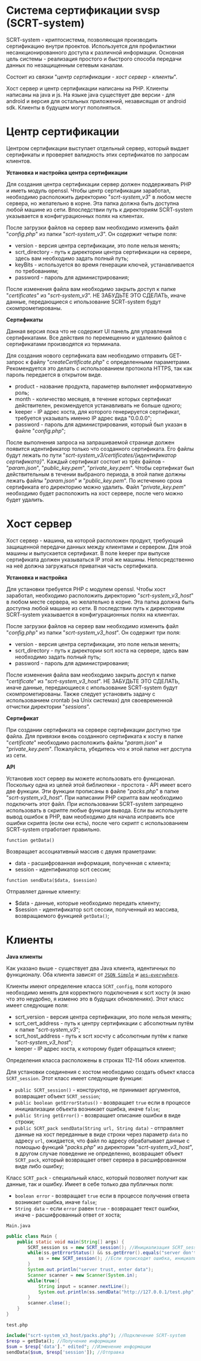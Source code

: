 # Система сертификации svsp (SCRT-system)

SCRT-system - криптосистема, позволяющая производить сертификацию внутри проектов. Используется для профилактики несанкционированного доступа к различной информации.
Основная цель системы - реализация простого и быстрого способа передачи данных по незащищенным сетевым каналам.

Состоит из связки "*центр сертификации - хост сервер - клиенты*".

Хост сервер и центр сертификации написаны на PHP. Клиенты написаны на java и js. На языке java существует две версии - для android и версия для остальных приложений, независящая от android sdk. Клиенты в будущем могут пополняться.

# Центр сертификации

Центром сертификации выступает отдельный сервер, который выдает сертификаты и проверяет валидность этих сертификатов по запросам клиентов. 

**Установка и настройка центра сертификации**

Для создания центра сертификации сервер должен поддерживать PHP и иметь модуль openssl. Чтобы центр сертификации заработал, необходимо расположить директорию "*scrt-system_v3*" в любом месте сервера,
но желательно в корне. Эта папка должна быть доступна любой машине из сети. Впоследствии путь к директориям SCRT-system указывается в конфигурационных полях на клиентах.

После загрузки файлов на сервер вам необходимо изменить файл "*config.php*" из папки "*scrt-system_v3*". Он содержит четыре поля:

-   version - версия центра сертификации, это поле нельзя менять;
-   scrt_directory - путь к директории центра сертификации на сервере, здесь вам необходимо задать полный путь;
-   keyBits - используется во время генерации ключей, устанавливается по требованиям;
-   password - пароль для администрирования;

После изменения файла вам необходимо закрыть доступ к папке "*certificates*" из "*scrt-system_v3*". 
НЕ ЗАБУДЬТЕ ЭТО СДЕЛАТЬ, иначе данные, передающиеся с ипользование SCRT-system будут скомпрометированы.

**Сертификаты**

Данная версия пока что не содержит UI панель для управления сертификатами. Все действия по перемещению и удалению файлов с сертификатами производятся из терминала.

Для создания нового сертификата вам необходимо отправить GET-запрос к файлу "*createCertificate.php*" с определенными параметрами. 
Рекомендуется это делать с использованием протокола HTTPS, так как пароль передается в открытом виде.

-   product - название продукта, параметер выполняет информативную роль;
-   month - количество месяцев, в течение которых сертификат действителен, рекомендуется устанавливать не больше одного;
-   keeper - IP адрес хоста, для которого генерируется сертификат, требуется указывать именно IP адрес вида "0.0.0.0";
-   password - пароль для администрирования, который был указан в файле "*config.php*";

После выполнения запроса на запрашиваемой странице должен появится идентификатор только что созданного сертификата. Его файлы будут лежать по пути "*scrt-system_v3/certificates/{идентификатор сертификата}*".
Каждый сертификат состоит из трёх файлов - "*param.json*", "*public_key.pem*", "*private_key.pem*". Чтобы сертификат был действительным в течении выбраного периода, в этой папке должны лежать файлы "*param.json*" и "*public_key.pem*".
По истечению срока сертификата его директорию можно удалить. Файл "*private_key.pem*" необходимо будет расположить на хост сервере, после чего можно будет удалить.

# Хост сервер

Хост сервер - машина, на которой расположен продукт, требующий защищенной передачи данных между клиентами и сервером. Для этой машины и выпускается сертификат.
В поле keeper при выпуске сертификата должен указываться IP этой же машины. Непосредственно на неё должна загружаться приватная часть сертификата.

**Установка и настройка**

Для установки требуется PHP с модулем openssl. Чтобы хост заработал, необходимо расположить директорию "*scrt-system_v3_host*" в любом месте сервера,
но желательно в корне. Эта папка должна быть доступна любой машине из сети. В последствии путь к директориям SCRT-system указывается в конфигурационных полях на клиентах.

После загрузки файлов на сервер вам необходимо изменить файл "*config.php*" из папки "*scrt-system_v3_host*". Он содержит три поля:

-   version - версия центра сертификации, это поле нельзя менять;
-   scrt_directory - путь к директории scrt хоста на сервере, здесь вам необходимо задать полный путь;
-   password - пароль для администрирования;

После изменения файла вам необходимо закрыть доступ к папке "*certificate*" из "*scrt-system_v3_host*". 
НЕ ЗАБУДЬТЕ ЭТО СДЕЛАТЬ, иначе данные, передающиеся с ипользование SCRT-system будут скомпрометированы. 
Также следует установить задачу с использованием crontab (на Unix системах) для своевременной отчистки директории "*sessions*".

**Сертификат**

При создании сертификата на сервере сертификации доступно три файла. 
Для привязки вновь созданного сертификата к хосту в папке "*certificate*" необходимо расположить файлы "*param.json*" и "*private_key.pem*".
Пожалуйста, убедитесь что к этой папке нет доступа из сети.

**API**

Установив хост сервер вы можете использовать его функционал. Поскольку одна из целей этой библиотеки - простота - API имеет всего две функции.
Эти функции прописаны в файле "*packs.php*" в папке "*scrt-system_v3_host*". При написании PHP скрипта вам необходимо подключить этот файл. 
При использовании SCRT-system запрещено использовать в скрипте любые функции вывода. 
Если вы используете вывод ошибок в PHP, вам необходимо для начала исправить все ошибки скрипта (если они есть), после чего скрипт с использованием SCRT-system отработает правильно.

`function getData()`

Возвращает ассоциативный массив с двумя праметрами:

- data - расшифрованная информация, полученная с клиента;
- session - идентификатор scrt сессии;

`function sendData($data, $session)`

Отправляет данные клиенту:

- $data - данные, которые необходимо передать клиенту;
- $session - идентификатор scrt сессии, полученный из массива, возвращаемого функцией `getData()`;

# Клиенты

**Java клиенты**

Как указано выше - существует два Java клиента, идентичных по функционалу. Оба клиента зависят от [`JSON Simple`](https://github.com/fangyidong/json-simple) и [`aes-everywhere`](https://github.com/mervick/aes-everywhere/tree/master).

Клиенты имеют определение класса `SCRT_config`, поля которого необходимо менять для корректного подключения к scrt хосту (я знаю что это неудобно, я изменю это в будущих обновлениях).
Этот класс имеет следующие поля:

- scrt_version - версия центра сертификации, это поле нельзя менять;
- scrt_cert_address - путь к центру сертификации с абсолютным путём к папке "*scrt-system_v3*";
- scrt_host_address - путь к scrt хосчту с абсолютным путём к папке "*scrt-system_v3_host*";
- keeper - IP адрес хоста, к которому будет обращаться клиент;

Определения класса расположены в строках 112-114 обоих клиентов.

Для установки соединения с хостом необходимо создать объект класса `SCRT_session`. Этот класс имеет следующие функции:

- `public SCRT_session()` - конструктор, не принимает аргументов, возвращает объект `SCRT_session`;
- `public boolean getErrorStatus()` - возвращает `true` если в процессе инициализации объекта возникает ошибка, иначе `false`;
- `public String getError()` - возвращает описание ошибки в виде строки;
- `public SCRT_pack sendData(String url, String data)` - отправляет данные на хост переданные в виде строки через параметр `data` по адресу `url`, ожидается,
что файл по адресу обрабатывает данные с помощью функций "*packs.php*" из директории "*scrt-system_v3_host*", в другом случае поведение не определенно, возвращает объект `SCRT_pack`, который возвращает ответ сервера в расшифрованном виде либо ошибку;

Класс `SCRT_pack` - специальный класс, который позволяет получит как данные, так и ошибку. Имеет в себе только два публичных поля:

- `boolean error` - возвращает `true` если в процессе получения ответа возникает ошибка, иначе `false`;
- `String data` - если `error` равен `true` - возвращает текст ошибки, иначе - расшифрованный ответ от хоста;

`Main.java`
```java
public class Main {
    public static void main(String[] args) {
        SCRT_session ss = new SCRT_session(); //Инициализация SCRT_session
        while(ss.getErrorStatus() && ss.getError().equals("server don't trust. try to create a new session")){
            ss = new SCRT_session(); //Если происходит ошибка, инициализируем SCRT_session снова
        }
        System.out.println("server trust, enter data");
        Scanner scanner = new Scanner(System.in);
        while(true){
            String input = scanner.nextLine();
            System.out.println(ss.sendData("http://127.0.0.1/test.php", input).data); //Отправка запроса, вывод ответа в консоль
        }
        scanner.close();
    }
}
```

`test.php`
```php
include("scrt-system_v3_host/packs.php"); //Подключение SCRT-system
$resp = getData(); //Получение информации
$sum = $resp['data']." edited"; //Изменение информации
sendData($sum, $resp['session']); //Отправка
```






